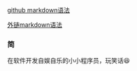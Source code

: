 [github markdown语法](https://guides.github.com/features/mastering-markdown/ "markdown")

[外链markdown语法](http://www.cnblogs.com/yabin/p/6366151.html "markdown")

### 简

在软件开发自娱自乐的小小程序员，玩笑话😆


